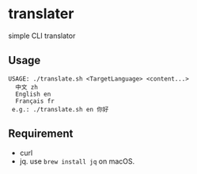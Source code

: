 # translater

simple CLI translator

## Usage

```
USAGE: ./translate.sh <TargetLanguage> <content...>
  中文 zh
  English en
  Français fr
 e.g.: ./translate.sh en 你好
```

## Requirement

* curl
* jq. use `brew install jq` on macOS.
